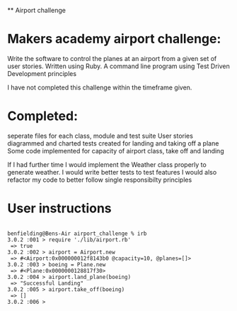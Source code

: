 ** Airport challenge

# Makers academy airport challenge:

Write the software to control the planes at an airport from a given set of user stories. Written using Ruby. A command line program using Test Driven Development principles

I have not completed this challenge within the timeframe given.

# Completed:
  seperate files for each class, module and test suite
  User stories diagrammed and charted
  tests created for landing and taking off a plane
  Some code implemented for capacity of airport class, take off and landing

If I had further time I would implement the Weather class properly to generate weather.
I would write better tests to test features
I would also refactor my code to better follow single responsibilty principles

# User instructions

```

benfielding@Bens-Air airport_challenge % irb
3.0.2 :001 > require './lib/airport.rb'
 => true 
3.0.2 :002 > airport = Airport.new
 => #<Airport:0x000000012f8143b0 @capacity=10, @planes=[]> 
3.0.2 :003 > boeing = Plane.new
 => #<Plane:0x0000000128817f30> 
3.0.2 :004 > airport.land_plane(boeing)
 => "Successful Landing" 
3.0.2 :005 > airport.take_off(boeing)
 => [] 
3.0.2 :006 > 

```

